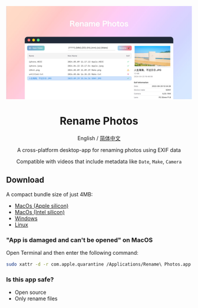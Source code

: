 <div align="center">

<img src="./docs/images/coverview-en.jpg" alt=""/>

<h1>Rename Photos</h1>

English / [简体中文](./README_CN.md)

A cross-platform desktop-app for renaming photos using EXIF data

Compatible with videos that include metadata like `Date`, `Make`, `Camera`

</div>

## Download

A compact bundle size of just 4MB:

- [MacOs (Apple silicon)](https://github.com/Arman19941113/rename-photos/releases/download/v0.1.2/Rename.Photos_0.1.2_aarch64.dmg)
- [MacOs (Intel silicon)](https://github.com/Arman19941113/rename-photos/releases/download/v0.1.2/Rename.Photos_0.1.2_x64.dmg)
- [Windows](https://github.com/Arman19941113/rename-photos/releases/download/v0.1.2/Rename.Photos_0.1.2_x64_en-US.msi)
- [Linux](https://github.com/Arman19941113/rename-photos/releases/download/v0.1.2/Rename.Photos_0.1.2_amd64.deb)

### "App is damaged and can't be opened" on MacOS

Open Terminal and then enter the following command:

```bash
sudo xattr -d -r com.apple.quarantine /Applications/Rename\ Photos.app
```

### Is this app safe?

- Open source
- Only rename files
